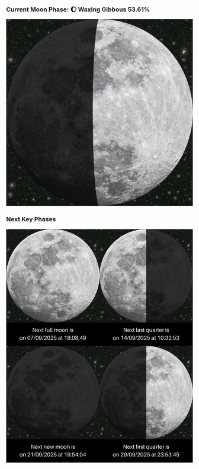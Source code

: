 ### Current Moon Phase: 🌔 Waxing Gibbous 53.61%
![Moon Phase](moonphase.png)
### Next Key Phases
![Gallery](gallery.png)
